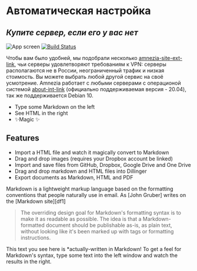 # Автоматическая настройка
## _Купите сервер, если его у вас нет_

[//]: # ([![N|Solid]&#40;https://cldup.com/dTxpPi9lDf.thumb.png&#41;]&#40;https://nodesource.com/products/nsolid&#41;)
![App screen](/docs/en/manual-install/img/app-screen.png)
[![Build Status](https://travis-ci.org/joemccann/dillinger.svg?branch=master)](https://travis-ci.org/joemccann/dillinger)

Чтобы вам было удобней, мы подобрали несколько [amnezia-site-ext-link], чьи серверы удовлетворяют требованиям к VPN: серверы располагаются не в России, неограниченный трафик и низкая стоимость. Вы можете выбрать любой другой сервис на своё усмотрение. Amnezia работает с любыми серверами с операционой системой [about-int-link] (официально поддерживаемая версия - 20.04), так же поддерживается Debian 10.

- Type some Markdown on the left
- See HTML in the right
- ✨Magic ✨

## Features

- Import a HTML file and watch it magically convert to Markdown
- Drag and drop images (requires your Dropbox account be linked)
- Import and save files from GitHub, Dropbox, Google Drive and One Drive
- Drag and drop markdown and HTML files into Dillinger
- Export documents as Markdown, HTML and PDF

Markdown is a lightweight markup language based on the formatting conventions
that people naturally use in email.
As [John Gruber] writes on the [Markdown site][df1]

> The overriding design goal for Markdown's
> formatting syntax is to make it as readable
> as possible. The idea is that a
> Markdown-formatted document should be
> publishable as-is, as plain text, without
> looking like it's been marked up with tags
> or formatting instructions.

This text you see here is *actually-written in Markdown! To get a feel
for Markdown's syntax, type some text into the left window and
watch the results in the right.

[amnezia-site-ext-link]: https://amnezia.org
[about-int-link]: /about
